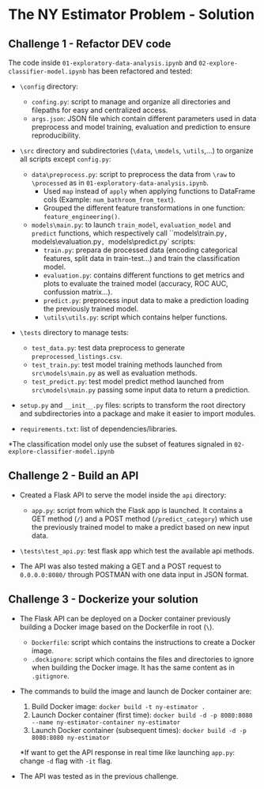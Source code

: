 # The NY Estimator Problem - Solution

## Challenge 1 - Refactor DEV code
The code inside `01-exploratory-data-analysis.ipynb` and `02-explore-classifier-model.ipynb` has been refactored and tested: 
- `\config` directory:
    - `confing.py`: script to manage and organize all directories and filepaths for easy and centralized access.
    - `args.json`: JSON file which contain different parameters used in data preprocess and model training, evaluation and prediction to ensure reproducibility.
- `\src` directory and subdirectories (`\data`, `\models`, `\utils`,...) to organize all scripts except `config.py`:
    - `data\preprocess.py`: script to preprocess the data from `\raw` to `\processed` as in `01-exploratory-data-analysis.ipynb`.
        - Used `map` instead of `apply` when applying functions to DataFrame cols (Example: `num_bathroom_from_text`).
        - Grouped the different feature transformations in one function: `feature_engineering()`.
    - `models\main.py`: to launch `train_model`, `evaluation_model` and `predict` functions, which respectively call ``models\train.py`, `models\evaluation.py`, `models\predict.py` scripts:
        - `train.py`: prepara de processed data (encoding categorical features, split data in train-test...) and train the classification model.
        - `evaluation.py`: contains different functions to get metrics and plots to evaluate the trained model (accuracy, ROC AUC, confussion matrix...).
        - `predict.py`: preprocess input data to make a prediction loading the previously trained model.
        - `\utils\utils.py`: script which contains helper functions.
- `\tests` directory to manage tests:       
    - `test_data.py`: test data preprocess to generate `preprocessed_listings.csv`.
    - `test_train.py`: test model training methods launched from `src\models\main.py` as well as evaluation methods.
    - `test_predict.py`: test model predict method launched from `src\models\main.py` passing some input data to return a prediction.

- `setup.py` and `__init__.py` files: scripts to transform the root directory and subdirectories into a package and make it easier to import modules.
- `requirements.txt`: list of dependencies/libraries.

*The classification model only use the subset of features signaled in `02-explore-classifier-model.ipynb`


## Challenge 2 - Build an API
- Created a Flask API to serve the model inside the `api` directory:
    - `app.py`: script from which the Flask app is launched. It contains a GET method (`/`) and a POST method (`/predict_category`) which use the previously trained model to make a predict based on new input data.

- `\tests\test_api.py`: test flask app which test the available api methods.
- The API was also tested making a GET and a POST request to `0.0.0.0:8080/` through POSTMAN with one data input in JSON format.


## Challenge 3 - Dockerize your solution
- The Flask API can be deployed on a Docker container previously building a Docker image based on the Dockerfile in root (`\`). 
    - `Dockerfile`: script which contains the instructions to create a Docker image.
    - `.dockignore`: script which contains the files and directories to ignore when building the Docker image. It has the same content as in `.gitignore`.

- The commands to build the image and launch de Docker container are:
    1. Build Docker image: `docker build -t ny-estimator .`
    2. Launch Docker container (first time): `docker build -d -p 8080:8080 --name ny-estimator-container ny-estimator`
    3. Launch Docker container (subsequent times): `docker build -d -p 8080:8080 ny-estimator`

    *If want to get the API response in real time like launching `app.py`: change `-d` flag with `-it` flag.

- The API was tested as in the previous challenge.

